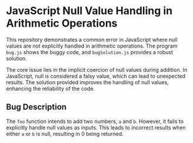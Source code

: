 # JavaScript Null Value Handling in Arithmetic Operations

This repository demonstrates a common error in JavaScript where null values are not explicitly handled in arithmetic operations. The program `bug.js` shows the buggy code, and `bugSolution.js` provides a robust solution.

The core issue lies in the implicit coercion of null values during addition. In JavaScript, null is considered a falsy value, which can lead to unexpected results. The solution provided improves the handling of null values, enhancing the reliability of the code.

## Bug Description
The `foo` function intends to add two numbers, `a` and `b`. However, it fails to explicitly handle null values as inputs. This leads to incorrect results when either `a` or `b` is null, resulting in 0 being returned.